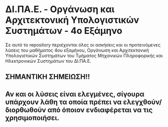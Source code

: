 # ΔΙ.ΠΑ.Ε. - Οργάνωση και Αρχιτεκτονική Υπολογιστικών Συστημάτων - 4ο Εξάμηνο

Σε αυτό το repository περιέχονται όλες οι ασκήσεις και οι προτεινόμενες λύσεις του μαθήματος 4ου εξαμήνου, Οργάνωση και Αρχιτεκτονική Υπολογιστικών Συστημάτων του Τμήματος Μηχανικών Πληροφορικής και Ηλεκτρονικών Συστημάτων του ΔΙ.ΠΑ.Ε.


## ΣΗΜΑΝΤΙΚΗ ΣΗΜΕΙΩΣΗ!!
## Αν και οι λύσεις είναι ελεγμένες, σίγουρα υπάρχουν λάθη τα οποία πρέπει να ελεγχθούν/διορθωθούν από όποιον ενδιαφέρεται να τις χρησιμοποιήσει.

